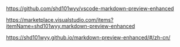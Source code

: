 https://github.com/shd101wyy/vscode-markdown-preview-enhanced

https://marketplace.visualstudio.com/items?itemName=shd101wyy.markdown-preview-enhanced

https://shd101wyy.github.io/markdown-preview-enhanced/#/zh-cn/
